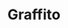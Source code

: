 ---
title: Graffito
description: Your Guide to Using the Graffito Theme for Magento
breadcrumb: /magento:Magento/!themes:Themes/!graffito:Graffito

---